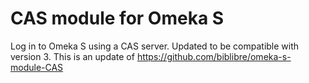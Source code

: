 # CAS module for Omeka S
Log in to Omeka S using a CAS server. Updated to be compatible with version 3.  This is an update of https://github.com/biblibre/omeka-s-module-CAS
